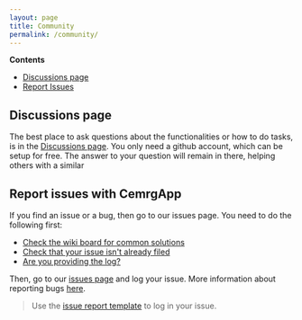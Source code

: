```yaml
---
layout: page
title: Community
permalink: /community/
---
```


**Contents**
+ [Discussions page](#discussions-page)
+ [Report Issues](#report-issues-with-cemrgapp)


## Discussions page 
The best place to ask questions about the functionalities or how to do tasks, 
is in the [Discussions page](https://github.com/CemrgAppDevelopers/CemrgApp/discussions). 
You only need a github account, which can be setup for free. 
The answer to your question will remain in there, helping others with a similar 

## Report issues with CemrgApp 
If you find an issue or a bug, then go to our issues page. 
You need to do the following first: 

* [Check the wiki board for common solutions](https://github.com/CemrgAppDevelopers/CemrgApp/wiki)
* [Check that your issue isn't already filed](https://github.com/search?q=+is%3Aissue+user%3ACemrgAppDevelopers)
* [Are you providing the log?](https://github.com/CemrgAppDevelopers/CemrgApp/wiki/Troubleshooting)

Then, go to our [issues page](https://github.com/CemrgAppDevelopers/CemrgApp/issues) and log your issue.
More information about reporting bugs [here](https://github.com/CemrgAppDevelopers/CemrgApp/wiki/Reporting-bugs). 

> Use the [issue report template](https://github.com/CemrgAppDevelopers/CemrgApp/wiki/ISSUE_TEMPLATE.md)
> to log in your issue.

